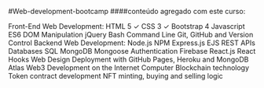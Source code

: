 #Web-development-bootcamp
####conteúdo agregado com este curso: 

Front-End Web Development:
HTML 5 ✓
CSS 3 ✓
Bootstrap 4
Javascript ES6
DOM Manipulation
jQuery
Bash Command Line
Git, GitHub and Version Control
Backend Web Development:
Node.js
NPM
Express.js
EJS
REST
APIs
Databases
SQL
MongoDB
Mongoose
Authentication
Firebase
React.js
React Hooks
Web Design
Deployment with GitHub Pages, Heroku and MongoDB Atlas
Web3 Development on the Internet Computer
Blockchain technology
Token contract development
NFT minting, buying and selling logic
